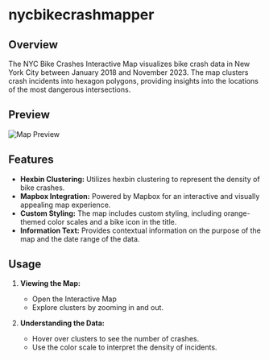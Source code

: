 # nycbikecrashmapper

## Overview

The NYC Bike Crashes Interactive Map visualizes bike crash data in New York City between January 2018 and November 2023. The map clusters crash incidents into hexagon polygons, providing insights into the locations of the most dangerous intersections.

## Preview

![Map Preview](<"C:\Users\augus\OneDrive\Columbia University\Year 1\Semester 1\PLA6619 Introduction to Urban Data and Informatics\FinalProject\Presentations\FinalPresentation\Outputs\interactive\webmap_screenshot.png">)

## Features

- **Hexbin Clustering:** Utilizes hexbin clustering to represent the density of bike crashes.
- **Mapbox Integration:** Powered by Mapbox for an interactive and visually appealing map experience.
- **Custom Styling:** The map includes custom styling, including orange-themed color scales and a bike icon in the title.
- **Information Text:** Provides contextual information on the purpose of the map and the date range of the data.

## Usage

1. **Viewing the Map:**
    - Open the Interactive Map
    - Explore clusters by zooming in and out.

2. **Understanding the Data:**
    - Hover over clusters to see the number of crashes.
    - Use the color scale to interpret the density of incidents.

